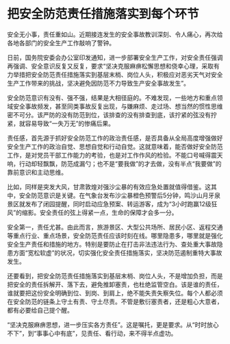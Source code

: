 # 把安全防范责任措施落实到每个环节

安全无小事，责任重如山。近期接连发生的安全事故教训深刻、令人痛心，再次给各地各部门的安全生产工作敲响了警钟。

日前，国务院安委会办公室印发通知，进一步部署安全生产工作，对安全责任强调再强调、安全意识反复又反复，要求“坚决克服麻痹松懈思想和侥幸心理，采取有力举措把安全防范责任措施落实到基层末梢、岗位人头，积极应对恶劣天气对安全生产工作带来的挑战，坚决避免因防范不力导致生产安全事故发生”。

安全防范意识有没有、强不强，结果是大相径庭的。不难发现，一些地方和重点领域安全事故频发，甚至同类事故反复出现，与嫌麻烦、走过场、想当然的惯性思维密不可分。该严防的没有防范到位，该排查的没有排查到底，该拧紧的弦没有拧紧，就容易导致“一失万无”的惨痛后果。

责任感，首先源于抓好安全防范工作的政治责任感，是否具备从全局高度增强做好安全生产工作的政治自觉、思想自觉和行动自觉。这就意味着，能否做好安全防范工作，是对党员干部工作能力的考验，也是对工作作风的检验。不能口号喊得震天响，行动却轻飘飘，防范成漏勺；也不是“要我做”的才去做，没有半点“我要做”的靠前意识和主动思维。

比如，同样是突发大风，甘肃敦煌对强沙尘暴的有效应急处置就值得借鉴。这其中，安全防范意识是关键。在气象台发布沙尘暴橙色预警后5分钟，鸣沙山月牙泉景区就发布了闭园提醒，同时启动应急预案、转运游客，成为“3小时跑赢12级狂风”的缩影。安全责任的弦上得紧一点，生命的保障才会多一分。

安全第一，责任尤甚。由此而言，旅游景区、大型公共场所、居民小区、返程交通等重点行业、重点场景，安全防范责任应该时刻在线。哪里隐患多，哪里就是强化安全生产责任和措施的地方。特别是要防止在打击非法违法行为、查处重大事故隐患方面“宽松软虚”的状况，切实强化安全责任措施落实，坚决防范遏制重特大事故发生。

还要看到，把安全防范责任措施落实到基层末梢、岗位人头，不是增加负担，而是把安全的责任拆解开、落下去，避免推卸塞责，也杜绝监管空白。该是谁的责任，谁就要把这份安全明确到位、到岗、到肩上，绝不能失责失察失位。每个人都必须在安全防范的链条上守土有责、守土尽责。不管是敷衍塞责者，还是粗心大意者，都有必要给自己提个醒。

“坚决克服麻痹思想，进一步压实各方责任”。这是嘱托，更是要求。从“时时放心不下”，到“事事心中有底”，见责任、看行动，来不得半点虚功。
